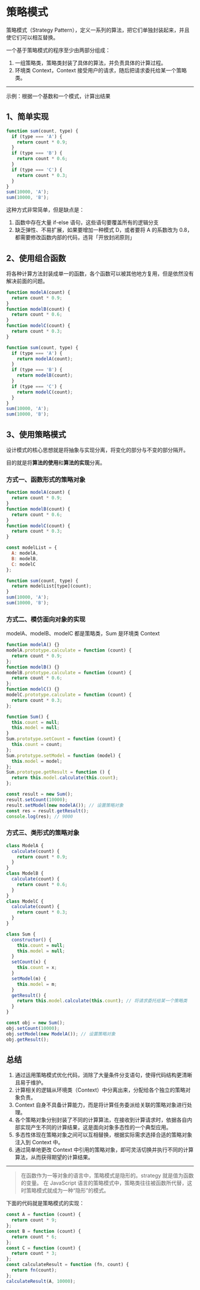 # 策略模式

策略模式（Strategy Pattern），定义一系列的算法，把它们单独封装起来，并且使它们可以相互替换。

一个基于策略模式的程序至少由两部分组成：

1. 一组策略类，策略类封装了具体的算法，并负责具体的计算过程。
2. 环境类 Context，Context 接受用户的请求，随后把请求委托给某一个策略类。

---

示例：根据一个基数和一个模式，计算出结果

## 1、简单实现

```js
function sum(count, type) {
  if (type === 'A') {
    return count * 0.9;
  }
  if (type === 'B') {
    return count * 0.6;
  }
  if (type === 'C') {
    return count * 0.3;
  }
}
sum(10000, 'A');
sum(10000, 'B');
```

这种方式非常简单，但是缺点是：

1. 函数中存在大量 if-else 语句，这些语句要覆盖所有的逻辑分支
2. 缺乏弹性、不易扩展，如果要增加一种模式 D，或者要将 A 的系数改为 0.8，都需要修改函数内部的代码，违背「开放封闭原则」

## 2、使用组合函数

将各种计算方法封装成单一的函数，各个函数可以被其他地方复用，但是依然没有解决前面的问题。

```js
function modelA(count) {
  return count * 0.9;
}
function modelB(count) {
  return count * 0.6;
}
function modelC(count) {
  return count * 0.3;
}

function sum(count, type) {
  if (type === 'A') {
    return modelA(count);
  }
  if (type === 'B') {
    return modelB(count);
  }
  if (type === 'C') {
    return modelC(count);
  }
}
sum(10000, 'A');
sum(10000, 'B');
```

## 3、使用策略模式

设计模式的核心思想就是将抽象与实现分离，将变化的部分与不变的部分隔开。

目的就是将**算法的使用**和**算法的实现**分离。

### 方式一、函数形式的策略对象

```js
function modelA(count) {
  return count * 0.9;
}
function modelB(count) {
  return count * 0.6;
}
function modelC(count) {
  return count * 0.3;
}

const modelList = {
  A: modelA,
  B: modelB,
  C: modelC
};

function sum(count, type) {
  return modelList[type](count);
}
sum(10000, 'A');
sum(10000, 'B');
```

### 方式二、模仿面向对象的实现

modelA、modelB、modelC 都是策略类，Sum 是环境类 Context

```js
function modelA() {}
modelA.prototype.calculate = function (count) {
  return count * 0.9;
};
function modelB() {}
modelB.prototype.calculate = function (count) {
  return count * 0.6;
};
function modelC() {}
modelC.prototype.calculate = function (count) {
  return count * 0.3;
};

function Sum() {
  this.count = null;
  this.model = null;
}
Sum.prototype.setCount = function (count) {
  this.count = count;
};
Sum.prototype.setModel = function (model) {
  this.model = model;
};
Sum.prototype.getResult = function () {
  return this.model.calculate(this.count);
};

const result = new Sum();
result.setCount(10000);
result.setModel(new modelA()); // 设置策略对象
const res = result.getResult();
console.log(res); // 9000
```

### 方式三、类形式的策略对象

```js
class ModelA {
  calculate(count) {
    return count * 0.9;
  }
}
class ModelB {
  calculate(count) {
    return count * 0.6;
  }
}
class ModelC {
  calculate(count) {
    return count * 0.3;
  }
}

class Sum {
  constructor() {
    this.count = null;
    this.model = null;
  }
  setCount(x) {
    this.count = x;
  }
  setModel(m) {
    this.model = m;
  }
  getResult() {
    return this.model.calculate(this.count); // 将请求委托给某一个策略类
  }
}

const obj = new Sum();
obj.setCount(10000);
obj.setModel(new ModelA()); // 设置策略对象
obj.getResult();
```

## 总结

1. 通过运用策略模式优化代码，消除了大量条件分支语句，使得代码结构更清晰且易于维护。
2. 计算相关的逻辑从环境类（Context）中分离出来，分配给各个独立的策略对象负责。
3. Context 自身不具备计算能力，而是将计算任务委派给关联的策略对象进行处理。
4. 各个策略对象分别封装了不同的计算算法，在接收到计算请求时，依据各自内部实现产生不同的计算结果，这是面向对象多态性的一个典型应用。
5. 多态性体现在策略对象之间可以互相替换，根据实际需求选择合适的策略对象注入到 Context 中。
6. 通过简单地更改 Context 中引用的策略对象，即可灵活切换并执行不同的计算算法，从而获得期望的计算结果。

---

> 在函数作为一等对象的语言中，策略模式是隐形的。strategy 就是值为函数的变量。
> 在 JavaScript 语言的策略模式中，策略类往往被函数所代替，这时策略模式就成为一种“隐形”的模式。

下面的代码就是策略模式的实现：

```js
const A = function (count) {
  return count * 9;
};
const B = function (count) {
  return count * 6;
};
const C = function (count) {
  return count * 3;
};
const calculateResult = function (fn, count) {
  return fn(count);
};
calculateResult(A, 10000);
```
